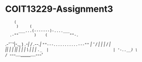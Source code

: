 # COIT13229-Assignment3


        (
         )     (
          ___...(-------)-....___
      .-""       )    (          ""-.
.-'``'|-._             )         _.-|
/  .--.|   `""---...........---""`   |
' /    |                             |
| /     |                             \
||      |                             |
||      |                             |
| \     |                             |
|  `._  |                             |
'-..__) \                            /
         `---....______....---'
